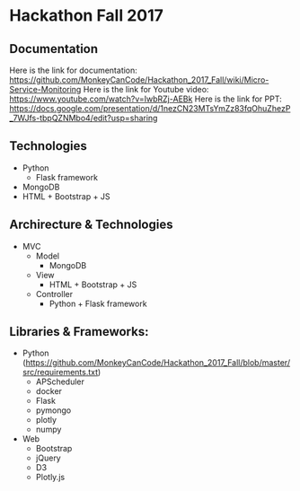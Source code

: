 # Hackathon Fall 2017

## Documentation
Here is the link for documentation: https://github.com/MonkeyCanCode/Hackathon_2017_Fall/wiki/Micro-Service-Monitoring
Here is the link for Youtube video: https://www.youtube.com/watch?v=IwbRZj-AEBk
Here is the link for PPT: https://docs.google.com/presentation/d/1nezCN23MTsYmZz83fqOhuZhezP_7WJfs-tbpQZNMbo4/edit?usp=sharing

## Technologies
* Python
  * Flask framework
* MongoDB
* HTML + Bootstrap + JS

## Archirecture & Technologies
* MVC
  * Model 
    * MongoDB
  * View
    * HTML + Bootstrap + JS
  * Controller
    * Python + Flask framework

## Libraries & Frameworks:
* Python (https://github.com/MonkeyCanCode/Hackathon_2017_Fall/blob/master/src/requirements.txt)
  * APScheduler
  * docker
  * Flask
  * pymongo
  * plotly
  * numpy
* Web
  * Bootstrap
  * jQuery
  * D3
  * Plotly.js
